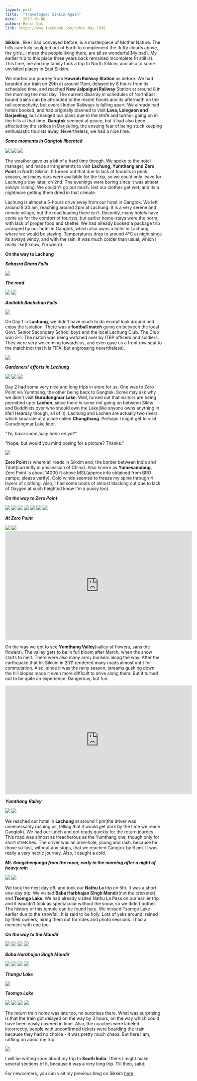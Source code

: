 ```yaml
---
layout: post
title:  "Travelogue: Sikkim Again"
date:   2017-10-08
author: Rohit Das
link: https://www.facebook.com/rohit.das.1995
---
```


<p class="intro"><strong><span class="dropcap">S</span>ikkim</strong> , like I had conveyed before, is a masterpiece of Mother Nature. The hills carefully sculpted out of Earth to complement the fluffy clouds above, the girls...I mean the people living there, are all so wonderful(My bad). My earlier trip to this place three years back remained incomplete (It still is). This time, me and my family took a trip to North Sikkim, and also to some unvisited places in East Sikkim.</p>

We started our journey from __Howrah Railway Station__ as before. We had boarded our train on 29th at around 11pm, delayed by 8 hours from its scheduled time, and reached __New Jalpaiguri Railway__ Station at around 8 in the morning the next day. The current disarray in schedules of NorthEast bound trains can be attributed to the recent floods and its aftermath on the rail connectivity, but overall Indian Railways is falling apart. We already had hotels booked, and had originally planned to visit __Lava, Lolegaon and Darjeeling__, but changed our plans due to the strife and turmoil going on in the hills at that time. __Gangtok__ seemed at peace, but it had also been affected by the strikes in Darjeeling, the ensuing fear of being stuck keeping enthusiastic tourists away. Nevertheless, we had a nice time.

__*Some moments in Gangtok liberated*__

<img src="{{ '/assets/img/sikkim2/img1.jpg' | prepend: site.baseurl }}">

<img src="{{ '/assets/img/sikkim2/img2.jpg' | prepend: site.baseurl }}">

<img src="{{ '/assets/img/sikkim2/img3.jpg' | prepend: site.baseurl }}">

The weather gave us a bit of a hard time though. We spoke to the hotel manager, and made arrangements to visit __Lachung, Yumthang and Zero Point__ in North Sikkim. It turned out that due to lack of tourists in peak season, not many cars were available for the trip, so we could only leave for Lachung a day later, on 2nd. The evenings were boring since it was almost always raining. We couldn't go out much, lest our clothes get wet, and its a nightmare getting them dried in that climate. 

Lachung is almost a 5-hours drive away from our hotel in Gangtok. We left around 9:30 am, reaching around 2pm at Lachung. It is a very serene and remote village, but the road leading there isn't. Recently, many hotels have come up for the comfort of tourists, but earlier home-stays were the norm, with lack of proper food and shelter. We had already booked a package trip arranged by our hotel in Gangtok, which also owns a hotel in Lachung, where we would be staying. Temperatures drop to around 4°C at night since its always windy, and with the rain, it was much colder than usual, which I really like(I know, I'm weird).

__On the way to Lachung__

__*Sahasra Dhara Falls*__

<img src="{{ '/assets/img/sikkim2/img4.jpg' | prepend: site.baseurl }}">

__*The road*__

<img src="{{ '/assets/img/sikkim2/img5.jpg' | prepend: site.baseurl }}">

<img src="{{ '/assets/img/sikkim2/img6.jpg' | prepend: site.baseurl }}">

__*Amitabh Bachchan Falls*__

<img src="{{ '/assets/img/sikkim2/img8.jpg' | prepend: site.baseurl }}">

On Day 1 in __Lachung__, we didn't have much to do except look around and enjoy the isolation. There was a __football match__ going on between the local Govt. Senior Secondary School boys and the local Lachung Club. The Club won 3-1. The match was being watched over by ITBP officers and soldiers. They were very welcoming towards us, and even gave us a front row seat to the match(not that it is FIFA, but engrossing nevertheless). 

<img src="{{ '/assets/img/sikkim2/img9.jpg' | prepend: site.baseurl }}">

__*Gardeners' efforts in Lachung*__

<img src="{{ '/assets/img/sikkim2/img10.jpg' | prepend: site.baseurl }}">

<img src="{{ '/assets/img/sikkim2/img11.jpg' | prepend: site.baseurl }}">

<img src="{{ '/assets/img/sikkim2/img12.jpg' | prepend: site.baseurl }}">

Day 2 had some very nice and long trips in store for us. One was to Zero Point via Yumthang, the other being back to Gangtok. Some may ask why we didn't visit __Gurudongmar Lake__. Well, turned out that visitors are being permitted upto __Lachen__, since there is some riot going on between Sikhs and Buddhists over who should own the Lake(like anyone owns anything in life!! Hearsay though, all of it). Lachung and Lachen are actually two rivers which separate at a place called __Chungthang__. Perhaps I might get to visit Gurudongmar Lake later.

*"Yo, have some juicy bone on ya?"*

"Nope, but would you mind posing for a picture? Thanks." 

<img src="{{ '/assets/img/sikkim2/img13.jpg' | prepend: site.baseurl }}">

__Zero Point__ is where all roads in Sikkim end, the border between India and Tibet(currently in possession of China). Also known as __Yumesamdong__, Zero Point is about 14000 ft above MSL(approx info obtained from BRO camps; please verify). Cold winds seemed to freeze my spine through 4 layers of clothing. Also, I had some bouts of almost blacking out due to lack of Oxygen at such heights(I know I'm a pussy too). 

__*On the way to Zero Point*__

<img src="{{ '/assets/img/sikkim2/img14.jpg' | prepend: site.baseurl }}">

<img src="{{ '/assets/img/sikkim2/img15.jpg' | prepend: site.baseurl }}">

<img src="{{ '/assets/img/sikkim2/img16.jpg' | prepend: site.baseurl }}">

<img src="{{ '/assets/img/sikkim2/img17.jpg' | prepend: site.baseurl }}">

<img src="{{ '/assets/img/sikkim2/img18.jpg' | prepend: site.baseurl }}">

<img src="{{ '/assets/img/sikkim2/img19.jpg' | prepend: site.baseurl }}">

<img src="{{ '/assets/img/sikkim2/img20.jpg' | prepend: site.baseurl }}">

__*At Zero Point*__

<img src="{{ '/assets/img/sikkim2/img21.jpg' | prepend: site.baseurl }}">

<img src="{{ '/assets/img/sikkim2/img22.jpg' | prepend: site.baseurl }}">

<div align="center"><iframe width="600" height="350" src="https://www.youtube.com/embed/JLdszdkyDJk" frameborder="0" allowfullscreen></iframe></div>

On the way we got to see __Yumthang Valley__(valley of flowers, sans the flowers). The valley gets to be in full bloom after March, when the snow starts to melt. There were also many army bunkers along the way. After the earthquake that hit Sikkim in 2011 rendered many roads almost unfit for commutation. Also, since it was the rainy season, streams gushing down the hill slopes made it even more difficult to drive along them. But it turned out to be quite an experience. Dangerous, but fun.

<div align="center"><iframe width="600" height="350" src="https://www.youtube.com/embed/6ehu4R6qc4Y" frameborder="0" allowfullscreen></iframe></div>

__*Yumthang Valley*__

<img src="{{ '/assets/img/sikkim2/img24.jpg' | prepend: site.baseurl }}">

<img src="{{ '/assets/img/sikkim2/img25.jpg' | prepend: site.baseurl }}">

We reached our hotel in __Lachung__ at around 1 pm(the driver was unnecessarily rushing us, telling that it would get dark by the time we reach Gangtok). We had our lunch and got ready quickly for the return journey. This road was almost as treacherous as the Yumthang one, though only for short stretches. The driver was an arse-hole, young and rash, because he drove so fast, without any stops, that we reached Gangtok by 6 pm. It was really a very hectic journey. Also, I caught a cold.

__*Mt. Kangchenjunga from the room, early in the morning after a night of heavy rain*__

<img src="{{ '/assets/img/sikkim2/img26.jpg' | prepend: site.baseurl }}">

<img src="{{ '/assets/img/sikkim2/img27.jpg' | prepend: site.baseurl }}">

We took the next day off, and took our __Nathu La__ trip on 5th. It was a short one-day trip.  We visited __Baba Harbhajan Singh Mandir__(not the cricketer), and __Tsomgo Lake__. We had already visited Nathu La Pass on our earlier trip and it wouldn't look as spectacular without the snow, so we didn't bother. The history of this temple can be found <a href="https://en.wikipedia.org/wiki/Baba_Harbhajan_Singh">here</a>. We missed Tsomgo Lake earlier due to the snowfall. It is said to be holy. Lots of yaks around, reined by their owners, hiring them out for rides and photo sessions. I had a moment with one too.

__*On the way to the Mandir*__

<img src="{{ '/assets/img/sikkim2/img28.jpg' | prepend: site.baseurl }}">

<img src="{{ '/assets/img/sikkim2/img29.jpg' | prepend: site.baseurl }}">

<img src="{{ '/assets/img/sikkim2/img30.jpg' | prepend: site.baseurl }}">

<img src="{{ '/assets/img/sikkim2/img31.jpg' | prepend: site.baseurl }}">

__*Baba Harbhajan Singh Mandir*__

<img src="{{ '/assets/img/sikkim2/img32.jpg' | prepend: site.baseurl }}">

<img src="{{ '/assets/img/sikkim2/img33.jpg' | prepend: site.baseurl }}">

<img src="{{ '/assets/img/sikkim2/img34.jpg' | prepend: site.baseurl }}">

<img src="{{ '/assets/img/sikkim2/img35.jpg' | prepend: site.baseurl }}">

__*Thangu Lake*__

<img src="{{ '/assets/img/sikkim2/img36.jpg' | prepend: site.baseurl }}">

__*Tsomgo Lake*__

<img src="{{ '/assets/img/sikkim2/img37.jpg' | prepend: site.baseurl }}">

<img src="{{ '/assets/img/sikkim2/img38.jpg' | prepend: site.baseurl }}">

<img src="{{ '/assets/img/sikkim2/img39.jpg' | prepend: site.baseurl }}">

<img src="{{ '/assets/img/sikkim2/img40.jpg' | prepend: site.baseurl }}">

The return train home was late too, no surprises there. What was surprising is that the train got delayed on the way by 3 hours, on the way which could have been easily covered in time. Also, the coaches were labeled incorrectly, people with unconfirmed tickets were boarding the train because they had no choice - it was pretty much chaos. But here I am, rattling on about my trip.

<img src="{{ '/assets/img/sikkim2/img41.jpg' | prepend: site.baseurl }}">

I will be writing soon about my trip to __South India__. I think I might make several sections of it, because it was a very long trip. Till then, salut.

For newcomers, you can visit my previous blog on Sikkim <a href="https://mouri11.github.io/blogs/travel1/">here</a>.